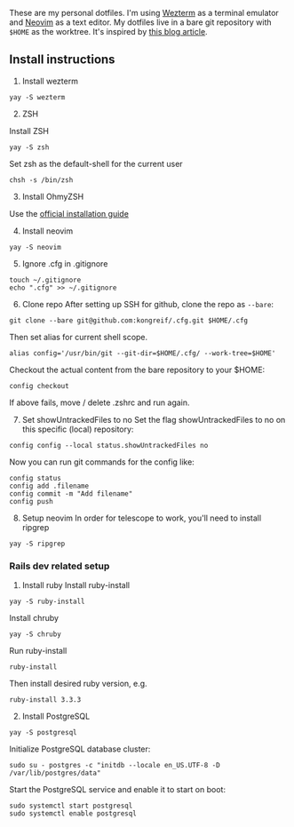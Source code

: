 These are my personal dotfiles.
I'm using [Wezterm](https://wezfurlong.org/wezterm/index.html) as a terminal emulator and [Neovim](https://neovim.io/) as a text editor.
My dotfiles live in a bare git repository with `$HOME` as the worktree. It's inspired by [this blog article](https://www.atlassian.com/git/tutorials/dotfiles).

## Install instructions

1. Install wezterm

```shell-session
yay -S wezterm
```

2. ZSH

Install ZSH
```shell-session
yay -S zsh
```
Set zsh as the default-shell for the current user
```shell-session
chsh -s /bin/zsh
```

3. Install OhmyZSH

Use the [official installation guide](https://ohmyz.sh/#install)

4. Install neovim

```shell-session
yay -S neovim
```

5. Ignore .cfg in .gitignore

```shell-session
touch ~/.gitignore
echo ".cfg" >> ~/.gitignore
```

6. Clone repo
After setting up SSH for github, clone the repo as `--bare`:

```shell-session
git clone --bare git@github.com:kongreif/.cfg.git $HOME/.cfg
```

Then set alias for current shell scope.

```shell-session
alias config='/usr/bin/git --git-dir=$HOME/.cfg/ --work-tree=$HOME'
```

Checkout the actual content from the bare repository to your $HOME:

```shell-session
config checkout
```
If above fails, move / delete .zshrc and run again.


7. Set showUntrackedFiles to no
Set the flag showUntrackedFiles to no on this specific (local) repository:
```shell-session
config config --local status.showUntrackedFiles no
```

Now you can run git commands for the config like:
```shell-session
config status
config add .filename
config commit -m "Add filename"
config push
```

8. Setup neovim
In order for telescope to work, you'll need to install ripgrep

```shell-session
yay -S ripgrep
```

### Rails dev related setup

1. Install ruby
Install ruby-install
```shell-session
yay -S ruby-install
```

Install chruby
```shell-session
yay -S chruby
```

Run ruby-install
```shell-session
ruby-install
```

Then install desired ruby version, e.g.
```shell-session
ruby-install 3.3.3
```

2. Install PostgreSQL
```shell-session
yay -S postgresql
```

Initialize PostgreSQL database cluster:
```shell-session
sudo su - postgres -c "initdb --locale en_US.UTF-8 -D /var/lib/postgres/data"
```

Start the PostgreSQL service and enable it to start on boot:
```shell-session
sudo systemctl start postgresql
sudo systemctl enable postgresql
```
